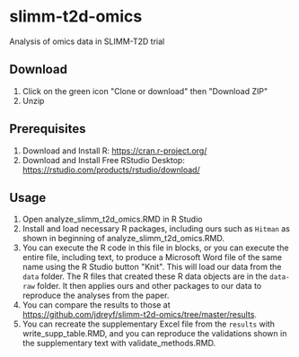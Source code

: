 # slimm-t2d-omics
Analysis of omics data in SLIMM-T2D trial

## Download
1. Click on the green icon "Clone or download" then "Download ZIP"
2. Unzip

## Prerequisites
1. Download and Install R: https://cran.r-project.org/
2. Download and Install Free RStudio Desktop: https://rstudio.com/products/rstudio/download/

## Usage
1. Open analyze_slimm_t2d_omics.RMD in R Studio
2. Install and load necessary R packages, including ours such as `Hitman` as shown in beginning of analyze_slimm_t2d_omics.RMD.  
2. You can execute the R code in this file in blocks, or you can execute the entire file, including text, to produce a Microsoft Word file of the same name using the R Studio button "Knit". This will load our data from the `data` folder. The R files that created these R data objects are in the `data-raw` folder. It then applies ours and other packages to  our data to reproduce the analyses from the paper.
3. You can compare the results to those at https://github.com/jdreyf/slimm-t2d-omics/tree/master/results.
4. You can recreate the supplementary Excel file from the `results` with write_supp_table.RMD, and you can reproduce the validations shown in the supplementary text with validate_methods.RMD.
